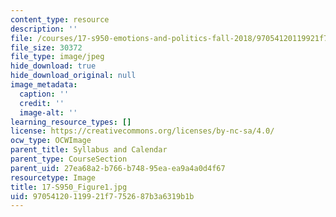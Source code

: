 ```yaml
---
content_type: resource
description: ''
file: /courses/17-s950-emotions-and-politics-fall-2018/97054120119921f7752687b3a6319b1b_17-S950_Figure1.jpg
file_size: 30372
file_type: image/jpeg
hide_download: true
hide_download_original: null
image_metadata:
  caption: ''
  credit: ''
  image-alt: ''
learning_resource_types: []
license: https://creativecommons.org/licenses/by-nc-sa/4.0/
ocw_type: OCWImage
parent_title: Syllabus and Calendar
parent_type: CourseSection
parent_uid: 27ea68a2-b766-b748-95ea-ea9a4a0d4f67
resourcetype: Image
title: 17-S950_Figure1.jpg
uid: 97054120-1199-21f7-7526-87b3a6319b1b
---
```

